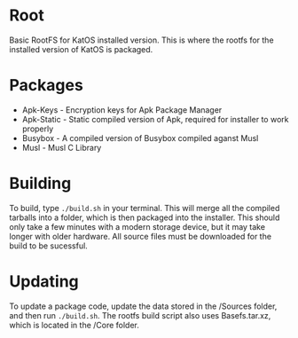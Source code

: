 # Root
Basic RootFS for KatOS installed version.
This is where the rootfs for the installed version of KatOS is packaged.

# Packages
- Apk-Keys - Encryption keys for Apk Package Manager
- Apk-Static - Static compiled version of Apk, required for installer to work properly
- Busybox - A compiled version of Busybox compiled aganst Musl
- Musl - Musl C Library

# Building
To build, type `./build.sh` in your terminal.
This will merge all the compiled tarballs into a folder, which is then packaged into the installer.
This should only take a few minutes with a modern storage device, but it may take longer with older hardware. All source files must be downloaded for the build to be sucessful.

# Updating
To update a package code, update the data stored in the /Sources folder, and then run `./build.sh`.
The rootfs build script also uses Basefs.tar.xz, which is located in the /Core folder.
